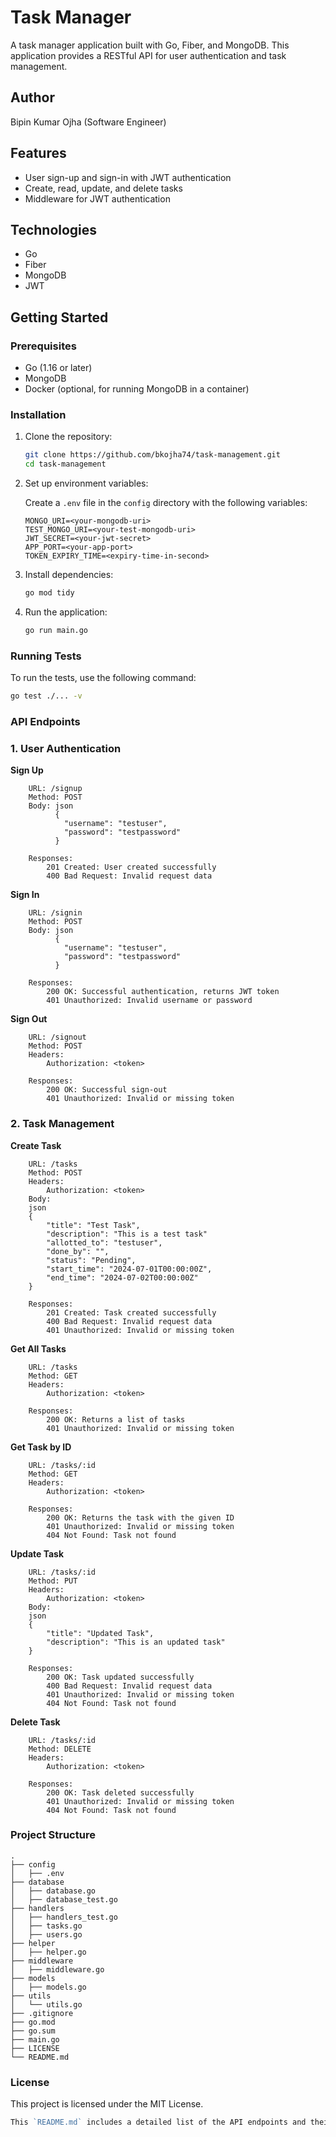# Task Manager

A task manager application built with Go, Fiber, and MongoDB. This application provides a RESTful API for user authentication and task management.

## Author

Bipin Kumar Ojha (Software Engineer)

## Features

- User sign-up and sign-in with JWT authentication
- Create, read, update, and delete tasks
- Middleware for JWT authentication

## Technologies

- Go
- Fiber
- MongoDB
- JWT

## Getting Started

### Prerequisites

- Go (1.16 or later)
- MongoDB
- Docker (optional, for running MongoDB in a container)

### Installation

1. Clone the repository:

    ```sh
    git clone https://github.com/bkojha74/task-management.git
    cd task-management
    ```

2. Set up environment variables:

    Create a `.env` file in the `config` directory with the following variables:

    ```env
    MONGO_URI=<your-mongodb-uri>
    TEST_MONGO_URI=<your-test-mongodb-uri>
    JWT_SECRET=<your-jwt-secret>
    APP_PORT=<your-app-port>
    TOKEN_EXPIRY_TIME=<expiry-time-in-second>
    ```

3. Install dependencies:

    ```sh
    go mod tidy
    ```

4. Run the application:

    ```sh
    go run main.go
    ```

### Running Tests

To run the tests, use the following command:

```sh
go test ./... -v
```
### API Endpoints
### 1. User Authentication
**Sign Up**
```
    URL: /signup
    Method: POST
    Body: json
          {
            "username": "testuser",
            "password": "testpassword"
          }

    Responses:
        201 Created: User created successfully
        400 Bad Request: Invalid request data
```
**Sign In**
```
    URL: /signin
    Method: POST
    Body: json
          {
            "username": "testuser",
            "password": "testpassword"
          }

    Responses:
        200 OK: Successful authentication, returns JWT token
        401 Unauthorized: Invalid username or password
```
**Sign Out**
```
    URL: /signout
    Method: POST
    Headers: 
        Authorization: <token>

    Responses:
        200 OK: Successful sign-out
        401 Unauthorized: Invalid or missing token
```
### 2. Task Management
**Create Task**
```
    URL: /tasks
    Method: POST
    Headers:
        Authorization: <token>
    Body:
    json
    {
        "title": "Test Task",
        "description": "This is a test task"
        "allotted_to": "testuser",
        "done_by": "",
        "status": "Pending",
        "start_time": "2024-07-01T00:00:00Z",
        "end_time": "2024-07-02T00:00:00Z"
    }

    Responses:
        201 Created: Task created successfully
        400 Bad Request: Invalid request data
        401 Unauthorized: Invalid or missing token
```
**Get All Tasks**
```
    URL: /tasks
    Method: GET
    Headers:
        Authorization: <token>

    Responses:
        200 OK: Returns a list of tasks
        401 Unauthorized: Invalid or missing token
```
**Get Task by ID**
```
    URL: /tasks/:id
    Method: GET
    Headers:
        Authorization: <token>

    Responses:
        200 OK: Returns the task with the given ID
        401 Unauthorized: Invalid or missing token
        404 Not Found: Task not found
```
**Update Task**
```
    URL: /tasks/:id
    Method: PUT
    Headers:
        Authorization: <token>
    Body:
    json
    {
        "title": "Updated Task",
        "description": "This is an updated task"
    }

    Responses:
        200 OK: Task updated successfully
        400 Bad Request: Invalid request data
        401 Unauthorized: Invalid or missing token
        404 Not Found: Task not found
```
**Delete Task**
```
    URL: /tasks/:id
    Method: DELETE
    Headers:
        Authorization: <token>

    Responses:
        200 OK: Task deleted successfully
        401 Unauthorized: Invalid or missing token
        404 Not Found: Task not found
```
### Project Structure

```
.
├── config
│   ├── .env
├── database
│   ├── database.go
│   ├── database_test.go
├── handlers
│   ├── handlers_test.go
│   ├── tasks.go
│   ├── users.go
├── helper
│   ├── helper.go
├── middleware
│   ├── middleware.go
├── models
│   ├── models.go
├── utils
│   └── utils.go
├── .gitignore
├── go.mod
├── go.sum
├── main.go
├── LICENSE
└── README.md
```

### License

This project is licensed under the MIT License.

```go
This `README.md` includes a detailed list of the API endpoints and their usage, as well as the project structure. Make sure to replace placeholder values like `<your-mongodb-uri>` and `<your-jwt-secret>` with actual values relevant to your setup.
```